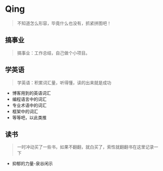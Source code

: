 # Qing
> 不知道怎么形容，毕竟什么也没有，抓紧拼图吧！

## 搞事业
> 搞事业：工作总结，自己做个小项目。

## 学英语
> 学英语：积累词汇量，听得懂，读的出来就是成功
- 博客用到的英语词汇
- 编程语言中的词汇
- 专业术语中的词汇
- 框架中的词汇
- 等等吧，以此类推

## 读书
> 一时冲动买了一些书，如果不翻翻，就白买了，索性就翻翻书在这里记录一下

- 抑郁的力量-泉谷闲示









